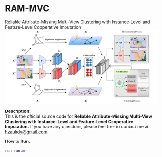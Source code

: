 

# RAM-MVC  
Reliable Attribute-Missing Multi-View Clustering with Instance-Level and Feature-Level Cooperative Imputation
![Framework](https://github.com/DayuHuu/scMFC/blob/master/scMFC.png)

**Description:**  
This is the official source code for **Reliable Attribute-Missing Multi-View Clustering with Instance-Level and Feature-Level Cooperative Imputation.** If you have any questions, please feel free to contact me at hzauhdy@gmail.com.

**How to Run:**  
```Matlab
run run.m
```




